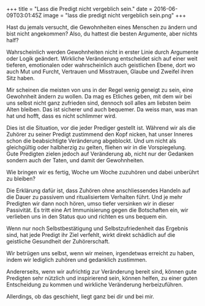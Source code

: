 +++
title = "Lass die Predigt nicht vergeblich sein."
date = 2016-06-09T03:01:45Z
image = "lass die predigt nicht vergeblich sein.png"
+++

Hast du jemals versucht, die Gewohnheiten eines Menschen zu ändern und bist nicht angekommen? Also, du hattest die besten Argumente, aber nichts half?

Wahrscheinlich werden Gewohnheiten nicht in erster Linie durch Argumente oder Logik geändert. Wirkliche Veränderung entscheidet sich auf einer weit tieferen, emotionalen oder wahrscheinlich auch geistlichen Ebene, dort wo auch Mut und Furcht, Vertrauen und Misstrauen, Glaube und Zweifel ihren Sitz haben.

Mir scheinen die meisten von uns in der Regel wenig geneigt zu sein, eine Gewohnheit ändern zu wollen. Da mag es Etliches geben, mit dem wir bei uns selbst nicht ganz zufrieden sind, dennoch soll alles am liebsten beim Alten bleiben. Das ist sicherer und auch bequemer. Da weiss man, was man hat und hofft, dass es nicht schlimmer wird.

Dies ist die Situation, vor die jeder Prediger gestellt ist. Während wir als die Zuhörer zu seiner Predigt zustimmend den Kopf nicken, hat unser Inneres schon die beabsichtigte Veränderung abgeblockt. Und um nicht als gleichgültig oder halbherzig zu gelten, fliehen wir in die Vorspiegelung. Gute Predigten zielen jedoch auf Veränderung ab, nicht nur der Gedanken sondern auch der Taten, und damit der Gewohnheiten.

Wie bringen wir es fertig, Woche um Woche zuzuhören und dabei unberührt zu bleiben?

Die Erklärung dafür ist, dass Zuhören ohne anschliessendes Handeln auf die Dauer zu passivem und ritualisiertem Verhalten führt. Und je mehr Predigten wir dann noch hören, umso tiefer versinken wir in dieser Passivität. Es tritt eine Art Immunisierung gegen die Botschaften ein, wir verlieben uns in den Status quo und richten es uns bequem ein.

Wenn nur noch Selbstbestätigung und Selbstzufriedenheit das Ergebnis sind, hat jede Predigt ihr Ziel verfehlt, wirkt direkt schädlich auf die geistliche Gesundheit der Zuhörerschaft.

Wir betrügen uns selbst, wenn wir meinen, irgendetwas erreicht zu haben, indem wir lediglich zuhören und gedanklich zustimmen.

Andererseits, wenn wir aufrichtig zur Veränderung bereit sind, können gute Predigten sehr nützlich und inspirierend sein, können helfen, zu einer guten Entscheidung zu kommen und wirkliche Veränderung herbeizuführen.

Allerdings, ob das geschieht, liegt ganz bei dir und bei mir.
